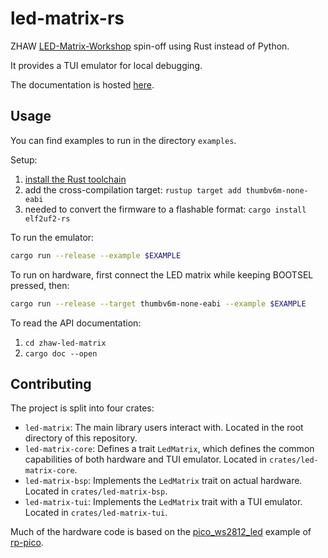 # led-matrix-rs

ZHAW [LED-Matrix-Workshop] spin-off using Rust instead of Python.

It provides a TUI emulator for local debugging.

The documentation is hosted [here](https://github.zhaw.ch/pages/senk/led-matrix-rs/led_matrix/).

## Usage

You can find examples to run in the directory `examples`.

Setup:
1. [install the Rust toolchain](https://www.rust-lang.org/tools/install)
1. add the cross-compilation target:
   `rustup target add thumbv6m-none-eabi`
1. needed to convert the firmware to a flashable format: `cargo install elf2uf2-rs`

To run the emulator:

```sh
cargo run --release --example $EXAMPLE
```

To run on hardware, first connect the LED matrix while keeping BOOTSEL pressed, then:

```sh
cargo run --release --target thumbv6m-none-eabi --example $EXAMPLE
```

<!-- TODO
    instructions for importing the library in your own Rust project.
    provide cargo-generate template?
-->

To read the API documentation:
1. `cd zhaw-led-matrix`
1. `cargo doc --open`

## Contributing

The project is split into four crates:
- `led-matrix`:
  The main library users interact with.
  Located in the root directory of this repository.
- `led-matrix-core`:
  Defines a trait `LedMatrix`, which defines the common capabilities of both hardware and TUI emulator.
  Located in `crates/led-matrix-core`.
- `led-matrix-bsp`:
  Implements the `LedMatrix` trait on actual hardware.
  Located in `crates/led-matrix-bsp`.
- `led-matrix-tui`:
  Implements the `LedMatrix` trait with a TUI emulator.
  Located in `crates/led-matrix-tui`.

Much of the hardware code is based on the [pico_ws2812_led] example of [rp-pico].


[LED-Matrix-Workshop]: https://github.com/InES-HPMM/LED-Matrix-Workshop/tree/main
[pico_ws2812_led]: https://github.com/rp-rs/rp-hal-boards/blob/main/boards/rp-pico/examples/pico_ws2812_led.rs
[rp-pico]: https://github.com/rp-rs/rp-hal-boards/tree/main/boards/rp-pico
